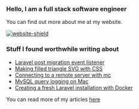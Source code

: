 ### Hello, I am a full stack software engineer

You can find out more about me at my website.

[![website-shield](https://img.shields.io/website?url=http%3A%2F%2Fac93.uk)](https://ac93.uk)

### Stuff I found worthwhile writing about

<!-- BLOG-POST-LIST:START -->
- [Laravel post migration event listener](https://ac93.uk/articles/laravel-post-migration-event-listener/)
- [Making filled triangle SVG with CSS](https://ac93.uk/articles/filled-svg-css-chevrons/)
- [Connecting to a remote server with mc](https://ac93.uk/articles/mc-remote-server-cli-ni/)
- [MySQL query logging on Mac](https://ac93.uk/articles/mysql-query-logging-on-mac/)
- [Creating a fresh Laravel installation with Docker](https://ac93.uk/articles/make-a-new-laravel-development-repo-with-docker/)
<!-- BLOG-POST-LIST:END -->

You can read more of my articles [here](https://ac93.uk/articles)
